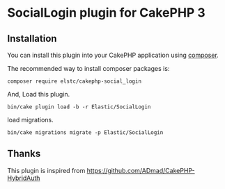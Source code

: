 # SocialLogin plugin for CakePHP 3

## Installation

You can install this plugin into your CakePHP application using [composer](http://getcomposer.org).

The recommended way to install composer packages is:

```
composer require elstc/cakephp-social_login
```

And, Load this plugin.

```
bin/cake plugin load -b -r Elastic/SocialLogin
```

load migrations.

```
bin/cake migrations migrate -p Elastic/SocialLogin
```

## Thanks

This plugin is inspired from https://github.com/ADmad/CakePHP-HybridAuth
